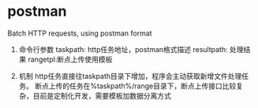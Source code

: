 # postman
Batch HTTP requests, using postman format


1. 命令行参数
taskpath: http任务地址，postman格式描述
resultpath: 处理结果
rangetpl:断点上传使用模板

2. 机制
http任务直接往taskpath目录下增加，程序会主动获取新增文件处理任务。
断点上传的任务在%taskpath%/range目录下，断点上传接口比较复杂，目前是定制化开发，需要模板加数据分离方式
